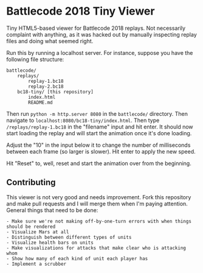 Battlecode 2018 Tiny Viewer
===========================

Tiny HTML5-based viewer for Battlecode 2018 replays. Not necessarily complaint with anything, as it was hacked out by manually inspecting replay files and doing what seemed right.

Run this by running a localhost server. For instance, suppose you have the following file structure:

```
battlecode/
    replays/
        replay-1.bc18
        replay-2.bc18
    bc18-tiny/ [this repository]
        index.html
        README.md
```

Then run `python -m http.server 8080` in the `battlecode/` directory. Then navigate to `localhost:8080/bc18-tiny/index.html`. Then type `/replays/replay-1.bc18` in the "filename" input and hit enter. It should now start loading the replay and will start the animation once it's done loading.

Adjust the "10" in the input below it to change the number of milliseconds between each frame (so larger is slower). Hit enter to apply the new speed.

Hit "Reset" to, well, reset and start the animation over from the beginning.

Contributing
------------

This viewer is not very good and needs improvement. Fork this repository and make pull requests and I will merge them when I'm paying attention. General things that need to be done:

    - Make sure we're not making off-by-one-turn errors with when things should be rendered
    - Visualize Mars at all
    - Distinguish between different types of units
    - Visualize health bars on units
    - Make visualizations for attacks that make clear who is attacking whom
    - Show how many of each kind of unit each player has
    - Implement a scrubber
